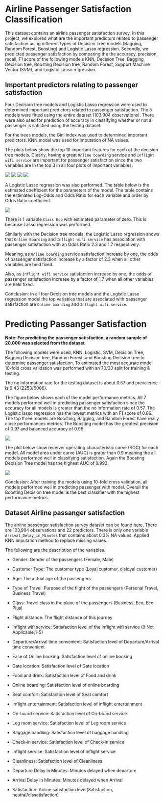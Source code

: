 # Airline Passenger Satisfaction Classification  

This dataset contains an airline passenger satisfaction survey. In this project, we explored what are the important predictors related to passenger satisfaction using different types of Decision Tree models (Bagging, Random Forest, Boosting) and Logistic Lasso regression. Secondly, we predicted passenger satisfaction by comparing the the accuracy, precision, recall, F1 score of the following models KNN, Decision Tree, Bagging Decision tree, Boosting Decision tree, Random Forest, Support Machine Vector (SVM), and Logistic Lasso regression.


## Important predictors relating to passenger satisfaction

Four Decision tree models and Logistic Lasso regression were used to determined important predictors related to passenger satisfaction. The 5 models were fitted using the entire dataset (103,904 observations). There were also used for prediction of accuracy in classifying whether or not a passenger is satisfied using the testing dataset.

For the trees models, the Gini index was used to determined important predictors. KNN model was used for imputation of NA values.


The plots below show the top 10 important features for each of the decision tree models. Clearly, having a great `Online boarding` service and `Inflight wifi service` are important for passenger satisfaction since the two variables are in the top 3 in all four plots of important variables.   

![](./images/decision_tree.png)
![](./images/bagging.png)
![](./images/randomForest.png)
![](./images/boosting.png)

A Logistic Lasso regression was also performed. The table below is the estimated coefficient for the parameters of the model. The table contains the estimated Log-Odds and Odds Ratio for each variable and order by Odds Ratio coefficient.

![](./images/logistic_param.png)

There is 1 variable `Class Eco` with estimated parameter of zero. This is because Lasso regression was performed. 

Similarly with the Decision tree models, the Logistic Lasso regression shows that `Online Boarding` and `Inflight wifi service` has association with passenger satisfaction with an Odds Ratio 2.3 and 1.7 respectively.

Meaning, as `Online boarding` service satisfaction increase by one, the odds of passenger satisfaction increase by a factor of 2.3 when all other variables are held fixed. 

Also, as `Inflight wifi service`  satisfaction increase by one, the odds of passenger satisfaction increase by a factor of 1.7 when all other variables are held fixed.



Conclusion: In all four Decision tree models and the Logistic Lasso regression model the top variables that are associated with passenger satisfaction are `Online boarding` and `Inflight wifi service`. 

# Predicting Passanger Satisfaction 

**Note: For predicting the passenger satisfaction, a random sample of 20,000 was selected from the dataset**


The following models were used, KNN, Logistic, SVM, Decision Tree, Bagging Decision tree, Random Forest, and Boosting Decision tree to determine passenger satisfaction. To estimated the most accurate model 10-fold cross validation was performed with an 70/30 split for training & testing.

The no information rate for the testing dataset is about 0.57 and prevalence is 0.43 (2253/6000).

The figure below shows each of the model performance metrics. All 7 models performed well in predicting passenger satisfaction since the accuracy for all models is greater than the no information rate of 0.57. The Logistic lasso regression has the lowest metrics with an F1 score of 0.86. The top three models are Boosting, Bagging, and Random Forest have really close performances metrics. The Boosting model has the greatest precision of 0.97 and balanced accuracy of 0.96.


![](./images/prediction_res.png)

The plot below show receiver operating characteristic curve (ROC) for each model. All model area under curve (AUC) is grater than 0.9 meaning the all models performed well in classifying satisfaction.  Again the Boosting Decision Tree model has the highest AUC of 0.993.

![](./images/roc.png)

Conclusion: After training the models using 10-fold cross validation, all models performed well in predicting passenger with model. Overall the Boosting Decision tree model is the best classifier with the highest performance metrics. 


## Dataset Airline passanger satisfaction

The airline passenger satisfaction survey dataset can be found [here](https://www.kaggle.com/datasets/teejmahal20/airline-passenger-satisfaction). There are 103,904 observations and 22 predictors. There is only one variable `Arrival_Delay_in_Minutes` that contains about 0.3% NA values. Applied KNN imputation method to replace missing values.


The following are the description of the variables.

* Gender: Gender of the passengers (Female, Male)

* Customer Type: The customer type (Loyal customer, disloyal customer)

* Age: The actual age of the passengers

* Type of Travel: Purpose of the flight of the passengers (Personal Travel, Business Travel)

* Class: Travel class in the plane of the passengers (Business, Eco, Eco Plus)

* Flight distance: The flight distance of this journey

* Inflight wifi service: Satisfaction level of the inflight wifi service (0:Not Applicable;1-5)

* Departure/Arrival time convenient: Satisfaction level of Departure/Arrival time convenient

* Ease of Online booking: Satisfaction level of online booking

* Gate location: Satisfaction level of Gate location

* Food and drink: Satisfaction level of Food and drink

* Online boarding: Satisfaction level of online boarding

* Seat comfort: Satisfaction level of Seat comfort

* Inflight entertainment: Satisfaction level of inflight entertainment

* On-board service: Satisfaction level of On-board service

* Leg room service: Satisfaction level of Leg room service

* Baggage handling: Satisfaction level of baggage handling

* Check-in service: Satisfaction level of Check-in service

* Inflight service: Satisfaction level of inflight service

* Cleanliness: Satisfaction level of Cleanliness

* Departure Delay in Minutes: Minutes delayed when departure

* Arrival Delay in Minutes: Minutes delayed when Arrival

* Satisfaction: Airline satisfaction level(Satisfaction, neutral/dissatisfaction)



